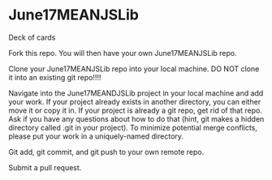 # June17MEANJSLib

Deck of cards

Fork this repo. You will then have your own June17MEANJSLib repo.

Clone your June17MEANJSLib repo into your local machine. DO NOT clone it into an existing git repo!!!!

Navigate into the June17MEANDJSLib project in your local machine and add your work. If your project already exists in another directory, you can either move it or copy it in. If your project is already a git repo, get rid of that repo. Ask if you have any questions about how to do that (hint, git makes a hidden directory called .git in your project). To minimize potential merge conflicts, please put your work in a uniquely-named directory.

Git add, git commit, and git push to your own remote repo.

Submit a pull request.
